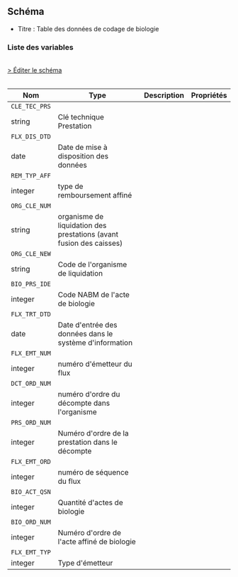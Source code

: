 ## Schéma

- Titre : Table des données de codage de biologie

### Liste des variables
<br />
<div>
    <a href="https://gitlab.com/healthdatahub/schema-snds/edit/master/schemas/EGB/EB_BIO_F.json"  
    arget="_blank" rel="noopener noreferrer">> Éditer le schéma</a>
    <OutboundLink />
</div>
<br />

Nom|Type|Description|Propriétés
-|-|-|-
`CLE_TEC_PRS`|
string|Clé technique Prestation||
`FLX_DIS_DTD`|
date|Date de mise à disposition des données||
`REM_TYP_AFF`|
integer|type de remboursement affiné||
`ORG_CLE_NUM`|
string|organisme de liquidation des prestations (avant fusion des caisses)||
`ORG_CLE_NEW`|
string|Code de l&#x27;organisme de liquidation||
`BIO_PRS_IDE`|
integer|Code NABM de l&#x27;acte de biologie||
`FLX_TRT_DTD`|
date|Date d&#x27;entrée des données dans le système d&#x27;information||
`FLX_EMT_NUM`|
integer|numéro d&#x27;émetteur du flux||
`DCT_ORD_NUM`|
integer|numéro d&#x27;ordre du décompte dans l&#x27;organisme||
`PRS_ORD_NUM`|
integer|Numéro d&#x27;ordre de la prestation dans le décompte||
`FLX_EMT_ORD`|
integer|numéro de séquence du flux||
`BIO_ACT_QSN`|
integer|Quantité d&#x27;actes de biologie||
`BIO_ORD_NUM`|
integer|Numéro d&#x27;ordre de l&#x27;acte affiné de biologie||
`FLX_EMT_TYP`|
integer|Type d&#x27;émetteur||

